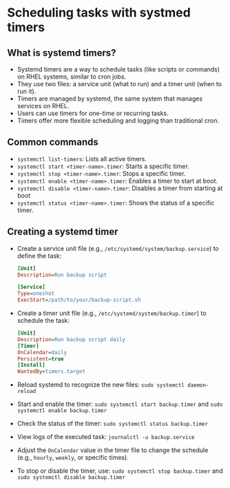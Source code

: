 # Scheduling tasks with systmed timers

## What is systemd timers?

- Systemd timers are a way to schedule tasks (like scripts or commands) on RHEL systems, similar to cron jobs.
- They use two files: a service unit (what to run) and a timer unit (when to run it).
- Timers are managed by systemd, the same system that manages services on RHEL.
- Users can use timers for one-time or recurring tasks.
- Timers offer more flexible scheduling and logging than traditional cron.

## Common commands

- `systemctl list-timers`: Lists all active timers.
- `systemctl start <timer-name>.timer`: Starts a specific timer.
- `systemctl stop <timer-name>.timer`: Stops a specific timer.
- `systemctl enable <timer-name>.timer`: Enables a timer to start at boot.
- `systemctl disable <timer-name>.timer`: Disables a timer from starting at boot
- `systemctl status <timer-name>.timer`: Shows the status of a specific timer.

## Creating a systemd timer

- Create a service unit file (e.g., `/etc/systemd/system/backup.service`) to define the task:

  ```ini
  [Unit]
  Description=Run backup script

  [Service]
  Type=oneshot
  ExecStart=/path/to/your/backup-script.sh
  ```

- Create a timer unit file (e.g., `/etc/systemd/system/backup.timer`) to schedule the task:

  ```ini
  [Unit]
  Description=Run backup script daily
  [Timer]
  OnCalendar=daily
  Persistent=true
  [Install]
  WantedBy=timers.target
  ```

- Reload systemd to recognize the new files: `sudo systemctl daemon-reload`
- Start and enable the timer: `sudo systemctl start backup.timer` and `sudo systemctl enable backup.timer`
- Check the status of the timer: `sudo systemctl status backup.timer`
- View logs of the executed task: `journalctl -u backup.service`
- Adjust the `OnCalendar` value in the timer file to change the schedule (e.g., `hourly`, `weekly`, or specific times).
- To stop or disable the timer, use: `sudo systemctl stop backup.timer` and `sudo systemctl disable backup.timer`
